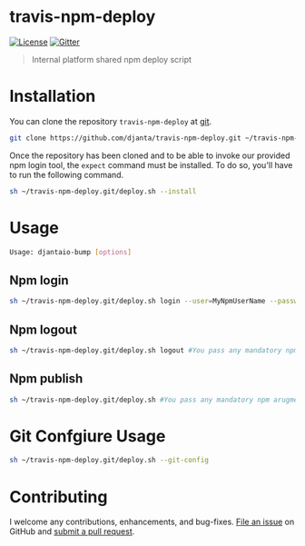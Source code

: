 # travis-npm-deploy

[![License](https://img.shields.io/npm/l/travis-npm-deploy.svg)](LICENSE)
[![Gitter](https://img.shields.io/gitter/room/nwjs/nw.js.svg?style=flat-square)](https://gitter.im/djantajs/tools?utm_source=share-link&utm_medium=link&utm_campaign=share-link)

> Internal platform shared npm deploy script

# Installation
You can clone the repository `travis-npm-deploy` at [git](https://github.com/djanta/travis-npm-deploy.git).

```bash
git clone https://github.com/djanta/travis-npm-deploy.git ~/travis-npm-deploy
```

Once the repository has been cloned and to be able to invoke our provided npm login tool, the `expect` command must be installed. 
To do so, you'll have to run the following command.  

```bash
sh ~/travis-npm-deploy.git/deploy.sh --install
```

# Usage

```bash
Usage: djantaio-bump [options]
```

## Npm login

```bash
sh ~/travis-npm-deploy.git/deploy.sh login --user=MyNpmUserName --password=MyNpmUserPassord --email=MyNpmUserEmail
```

## Npm logout

```bash
sh ~/travis-npm-deploy.git/deploy.sh logout #You pass any mandatory npm arugment here
```

## Npm publish
```bash
sh ~/travis-npm-deploy.git/deploy.sh #You pass any mandatory npm arugment here
```

# Git Confgiure Usage

```bash
sh ~/travis-npm-deploy.git/deploy.sh --git-config
```

# Contributing
I welcome any contributions, enhancements, and bug-fixes.  [File an issue](https://github.com/djanta/travis-npm-deploy/issues) on GitHub and [submit a pull request](https://github.com/djanta/travis-npm-deploy/pulls).
